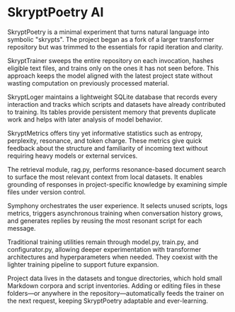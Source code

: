 # SkryptPoetry AI

SkryptPoetry is a minimal experiment that turns natural language into symbolic "skrypts". The project began as a fork of a larger transformer repository but was trimmed to the essentials for rapid iteration and clarity.

SkryptTrainer sweeps the entire repository on each invocation, hashes eligible text files, and trains only on the ones it has not seen before. This approach keeps the model aligned with the latest project state without wasting computation on previously processed material.

SkryptLoger maintains a lightweight SQLite database that records every interaction and tracks which scripts and datasets have already contributed to training. Its tables provide persistent memory that prevents duplicate work and helps with later analysis of model behavior.

SkryptMetrics offers tiny yet informative statistics such as entropy, perplexity, resonance, and token charge. These metrics give quick feedback about the structure and familiarity of incoming text without requiring heavy models or external services.

The retrieval module, rag.py, performs resonance-based document search to surface the most relevant context from local datasets. It enables grounding of responses in project-specific knowledge by examining simple files under version control.

Symphony orchestrates the user experience. It selects unused scripts, logs metrics, triggers asynchronous training when conversation history grows, and generates replies by reusing the most resonant script for each message.

Traditional training utilities remain through model.py, train.py, and configurator.py, allowing deeper experimentation with transformer architectures and hyperparameters when needed. They coexist with the lighter training pipeline to support future expansion.

Project data lives in the datasets and tongue directories, which hold small Markdown corpora and script inventories. Adding or editing files in these folders—or anywhere in the repository—automatically feeds the trainer on the next request, keeping SkryptPoetry adaptable and ever-learning.
